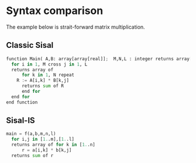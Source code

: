 # Syntax comparison

The example below is strait-forward matrix multiplication.

## Classic Sisal

```python
function Main( A,B: array[array[real]];  M,N,L : integer returns array[array[real]] )
  for i in 1, M cross j in 1, L
  returns array of
      for k in 1, N repeat
	R := A[i,k] * B[k,j]
      returns sum of R
      end for
  end for
end function
```

## Sisal-IS

```python
main = f(a,b,m,n,l)
  for i,j in [1..m],[1..l]
  returns array of for k in [1..n]
      r = a[i,k] * b[k,j]
  returns sum of r
```
